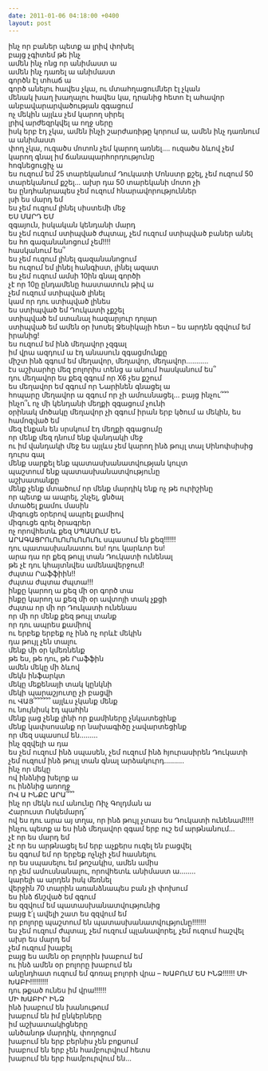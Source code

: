 ```yaml
---
date: 2011-01-06 04:18:00 +0400
layout: post
---
```

ինչ որ բաներ պետք ա լրիվ փոխել  
բայց չգիտեմ թե ինչ  
ամեն ինչ ոնց որ անիմաստ ա  
ամեն ինչ դառել ա անիմաստ  
գործն էլ տհաճ ա  
գործ անելու հավես չկա, ու մտահղացումներ էլ չկան  
մենակ խաղ խաղալու հավես կա, դրանից հետո էլ ահավոր անբավարարվածության զգացում  
ոչ մեկին այլևս չեմ կարող սիրել  
լրիվ արժեզրկվել ա ողջ սերը  
իսկ երբ էդ չկա, ամեն ինչի շարժառիթը կորում ա, ամեն ինչ դառնում ա անիմաստ  
փող չկա, ուզածս մոտոն չեմ կարող առնել…. ուզածս ձևով չեմ կարող գնալ իմ ճանապարհորդությունը  
հոգնեցուցիչ ա  
ես ուզում եմ 25 տարեկանում Դուկատի Մոնստր քշել, չեմ ուզում 50 տարեկանում քշել… ախր դա 50 տարեկանի մոտո չի  
ես ընդհանրապես չեմ ուզում հնարավորություններ  
լսի ես մարդ եմ  
ես չեմ ուզում լինել սիստեմի մեջ  
ԵՍ ՄԱՐԴ ԵՄ  
զգայուն, իսկական կենդանի մարդ  
ես չեմ ուզում ստիպված ժպտալ, չեմ ուզում ստիպված բաներ անել  
ես հո գազանանոցում չեմ!!!!  
հասկանում ես՞  
ես չեմ ուզում լինել գազանանոցում  
ես ուզում եմ լինել հանգիստ, լինել ազատ  
ես չեմ ուզում ամսի 10ին գնալ գործի  
չէ որ 10ը ընդամենը հաստատուն թիվ ա  
չեմ ուզում ստիպված լինել  
կամ որ դու ստիպված լինես  
ես ստիպված եմ Դուկատի չքշել  
ստիպված եմ ստանալ հազարյուր դոլար  
ստիպված եմ ամեն օր խոսել Ջեսիկայի հետ – ես արդեն զզվում եմ իրանից!  
ես ուզում եմ ինձ մեղավոր չզգալ  
իմ վրա ազդում ա էդ անասուն զգացմունքը  
միշտ ինձ զգում եմ մեղավոր, մեղավոր, մեղավոր………..  
էս աշխարհը մեզ բոլորիս տենց ա անում հասկանում ես՞  
դու մեղավոր ես քեզ զգում որ X6 չես քշում  
ես մեղավոր եմ զգում որ Նարինեն գնացել ա  
հոպարը մեղավոր ա զգում որ չի ամուսնացել… բայց ինչու՞՞՞  
ինչո՞ւ ոչ մի կենդանի մեղքի զգացում չունի  
օրինակ մոծակը մեղավոր չի զգում իրան երբ կծում ա մեկին, ես համոզված եմ  
մեզ էնքան են սրսկում էդ մեղքի զգացումը  
որ մենք մեզ դնում ենք վանդակի մեջ  
ու իմ վանդակի մեջ ես այլևս չեմ կարող ինձ թույլ տալ Սինոփսիսից դուրս գալ  
մենք սարքել ենք պատասխանատվության կուլտ  
պաշտում ենք պատասխանատվությունը  
աշխատանքը  
մենք չենք մտածում որ մենք մարդիկ ենք ոչ թե ուրիշինը  
որ պետք ա ապրել, շնչել, ցնծալ  
մտածել քամու մասին  
միգուցե օրերով ապրել քամիով  
միգուցե գրել ծրագրեր  
ոչ որովհետև քեզ ՍՊԱՍՈւՄ ԵՆ  
ԱՐԱԳԱՑՐՈւՈւՈւՈւՈւՈւՈւ սպասում են քեզ!!!!!!  
դու պատասխանատու ես! դու կարևոր ես!  
արա դա որ քեզ թույլ տան Դուկատի ունենալ  
թե չէ դու կհայտնվես ամենավերջում!  
ժպտա Րաֆֆիին!!  
ժպտա ժպտա ժպտա!!!  
ինքը կարող ա քեզ մի օր գործ տա  
ինքը կարող ա քեզ մի օր ավտոյի տակ չքցի  
ժպտա որ մի որ Դուկատի ունենաս  
որ մի որ մենք քեզ թույլ տանք  
որ դու ապրես քամիով  
ու երբեք երբեք ոչ ինձ ոչ որևէ մեկին  
դա թույլ չեն տալու  
մենք մի օր կմեռնենք  
թե ես, թե դու, թե Րաֆֆին  
ամեն մեկը մի ձևով  
մեկն ինֆարկտ  
մեկը մեքենայի տակ կընկնի  
մեկի պարաշյուտը չի բացվի  
ու ՎԱՅ՞՞՞՞՞՞ այլևս չկանք մենք  
ու նույնիսկ էդ պահին  
մենք լաց չենք լինի որ քամիները չնկատեցինք  
մենք կափսոսանք որ նախագիծը չավարտեցինք  
որ մեզ սպասում են………  
ինչ զզվելի ա դա  
ես չեմ ուզում ինձ սպասեն, չեմ ուզում ինձ հյուրասիրեն Դուկատի  
չեմ ուզում ինձ թույլ տան գնալ արձակուրդ……….  
ինչ որ մեկը  
ով ինձնից խելոք ա  
ու ինձնից առողջ  
ՈՎ Ա ԻՆՔԸ ԱՐԱ՞՞՞  
ինչ որ մեկն ում անունը Ռիչ Գոլդման ա  
Հարուստ Ոսկեմարդ՜  
ով ես դու արա այ տղա, որ ինձ թույլ չտաս ես Դուկատի ունենամ!!!!!  
ինչու պետք ա ես ինձ մեղավոր զգամ երբ ուշ եմ արթնանում…  
չէ որ ես մարդ եմ  
չէ որ ես արթնացել եմ երբ աչքերս ուզել են բացվել  
ես զգում եմ որ երբեք ոչնչի չեմ հասնելու  
որ ես սպասելու եմ թոշակիս, ամեն ամիս  
որ չեմ ամուսնանալու, որովհետև անիմաստ ա……..  
կարելի ա արդեն իսկ մեռնել  
վերջին 70 տարին առանձնապես բան չի փոխում  
ես ինձ ճնշված եմ զգում  
ես զզվում եմ պատասխանատվությունից  
բայց է՛լ ավելի շատ ես զզվում եմ  
որ բոլորը պաշտում են պատասխանատվությունը!!!!!!!  
ես չեմ ուզում ժպտալ, չեմ ուզում պլանավորել, չեմ ուզում հաշվել  
ախր ես մարդ եմ  
չեմ ուզում խաբել  
բայց ես ամեն օր բոլորին խաբում եմ  
ու ինձ ամեն օր բոլորը խաբում են  
անընդհատ ուզում եմ գոռալ բոլորի վրա – ԽԱԲՈւՄ ԵՍ ԻՆՁ!!!!!! ՄԻ ԽԱԲԻ!!!!!!!!!  
դու թքած ունես իմ վրա!!!!!!  
ՄԻ ԽԱԲԻՐ ԻՆՁ  
ինձ խաբում են խանութում  
խաբում են իմ ընկերները  
իմ աշխատակիցները  
անծանոթ մարդիկ, փողոցում  
խաբում են երբ բերնիս չեն բոքսում  
խաբում են երբ չեն համբուրվում հետս  
խաբում են երբ համբուրվում են…  